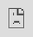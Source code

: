 ```yaml
---
# An instance of the Blank widget.
# Documentation: https://sourcethemes.com/academic/docs/page-builder/
widget: blank

# Activate this widget? true/false
active: true

# This file represents a page section.
headless: true

# Order that this section appears on the page.
weight: 2

title: Speaking
subtitle:

design:
  columns: "1"
  spacing:
    padding: ["20px", "0", "20px", "0"]
---
```


Rik is a frequent keynote speaker at (international) conferences and (executive) seminars and has given numerous talks on leadership in our digital disruptive world, Agile at scale, DevOps transformations, and organizational and digital transformations.

He can be contacted for a speaking opportunity. Due to COVID19 Rik is able to resort to virtual events and talks when required.

{{< figure library="true" src="rik_speaking.jpg" title="Keynote presentation CIO Insights 2019" >}}

#### Selected Talks

<table width="500px">
    <tr>
        <td>Lorum ipsum doles</td>
        <td><iframe src="https://www.youtube.com/embed/XujJZxfeCaM?autoplay=1" style="position: absolute; top: 0; left: 0; width: 100%; height: 100%; border:0;" allowfullscreen title="YouTube Video"></iframe></td></tr>
    <tr><td>Test zin om tabel goed te krijgen</td>
        <td><iframe src="https://www.youtube.com/embed/XujJZxfeCaM?autoplay=1" style="position: absolute; top: 0; left: 0; width: 100%; height: 100%; border:0;" allowfullscreen title="YouTube Video"></iframe></td></tr></table>






